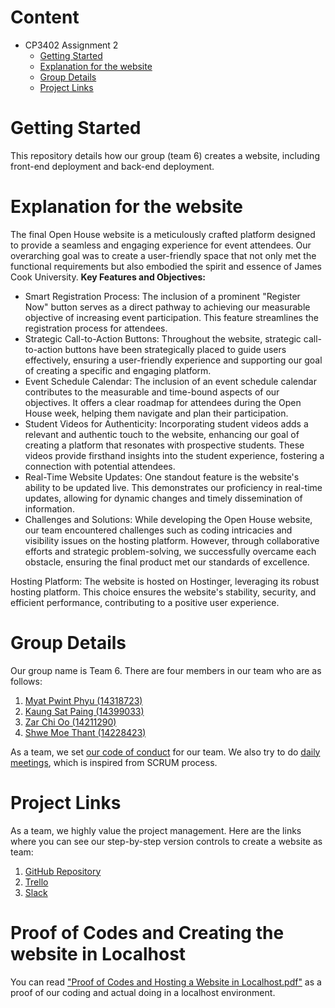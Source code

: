 # Content
* CP3402 Assignment 2
  * [Getting Started](#Getting-Started)
  * [Explanation for the website](#Explanation-for-the-website)
  * [Group Details](#Group-Details)
  * [Project Links](#Project-Links)
 
# Getting Started
 
This repository details how our group (team 6) creates a website, including front-end deployment and back-end deployment.
 
# Explanation for the website

The final Open House website is a meticulously crafted platform designed to provide a seamless and engaging experience for 
event attendees. Our overarching goal was to create a user-friendly space that not only met the functional requirements
but also embodied the spirit and essence of James Cook University.
**Key Features and Objectives:**
* Smart Registration Process: The inclusion of a prominent "Register Now" button serves as a direct pathway to achieving 
our measurable objective of increasing event participation. This feature streamlines the registration process for attendees. 
* Strategic Call-to-Action Buttons: Throughout the website, strategic call-to-action buttons have been strategically
placed to guide users effectively, ensuring a user-friendly experience and supporting our goal of creating a specific and engaging platform. 
* Event Schedule Calendar: The inclusion of an event schedule calendar contributes to the measurable and time-bound 
aspects of our objectives. It offers a clear roadmap for attendees during the Open House week, helping them navigate and plan their participation. 
* Student Videos for Authenticity: Incorporating student videos adds a relevant and authentic touch to the website, 
enhancing our goal of creating a platform that resonates with prospective students. These videos provide firsthand insights into the student experience, fostering a connection with potential attendees. 
* Real-Time Website Updates: One standout feature is the website's ability to be updated live. This demonstrates 
our proficiency in real-time updates, allowing for dynamic changes and timely dissemination of information. 
* Challenges and Solutions: While developing the Open House website, our team encountered challenges such as coding 
intricacies and visibility issues on the hosting platform. However, through collaborative efforts and strategic problem-solving, we successfully overcame each obstacle, ensuring the final product met our standards of excellence.

Hosting Platform: The website is hosted on Hostinger, leveraging its robust hosting platform. This choice ensures the website's stability, security, and efficient performance, contributing to a positive user experience.


# Group Details
 
Our group name is Team 6. There are four members in our team who are as follows:
1. [Myat Pwint Phyu (14318723)](https://www.linkedin.com/in/myat-pwint-phyu-67b587284/)
2. [Kaung Sat Paing (14399033)](https://www.linkedin.com/in/kaung-sat-paing-2b02b825b/?utm_source=share&utm_campaign=share_via&utm_content=profile&utm_medium=ios_app)
3. [Zar Chi Oo (14211290)](https://www.linkedin.com/in/zarchioo/)
4. [Shwe Moe Thant (14228423)](https://www.linkedin.com/in/shwe-moe-thant-454473223/)


As a team, we set [our code of conduct](https://docs.google.com/document/d/1kDKkVeRaLh9u8EgRC4VUBGRNnzZF26KD7whVBtHkiJ8/edit?usp=sharing) for our team.
We also try to do [daily meetings](https://miro.com/welcomeonboard/OU00RWc1eENZeWJUbnd0aktVVmlBeVhWZERtcWIwVUo2azM3Y3R4ekZEZjVNbnpsUHRjZE1POUUzQTdnS25xYnwzNDU4NzY0NTQxOTQyODkzMzQwfDI=?share_link_id=231631393104), which is inspired from SCRUM process.
 
 
# Project Links
 
As a team, we highly value the project management. Here are the links where you can see our step-by-step version controls
to create a website as team:
1. [GitHub Repository](https://github.com/ShweMoeThantAurum/ContentManagementSystemGroupAssignmentTeam6)
2. [Trello](https://trello.com/b/K4nnWSkQ/team-6)
3. [Slack](https://join.slack.com/t/namethegroup/shared_invite/zt-29hsfnftw-c_owSNMwG86oE4wNrx7dtQ)

# Proof of Codes and Creating the website in Localhost

You can read ["Proof of Codes and Hosting a Website in Localhost.pdf"](https://github.com/ShweMoeThantAurum/ContentManagementSystemGroupAssignmentTeam6/blob/main/Version%203%20for%20Assignment%202/Proof%20of%20Codes%20and%20Hosting%20a%20Website%20in%20Localhost.pdf) as a proof of our coding and actual doing in
a localhost environment.
